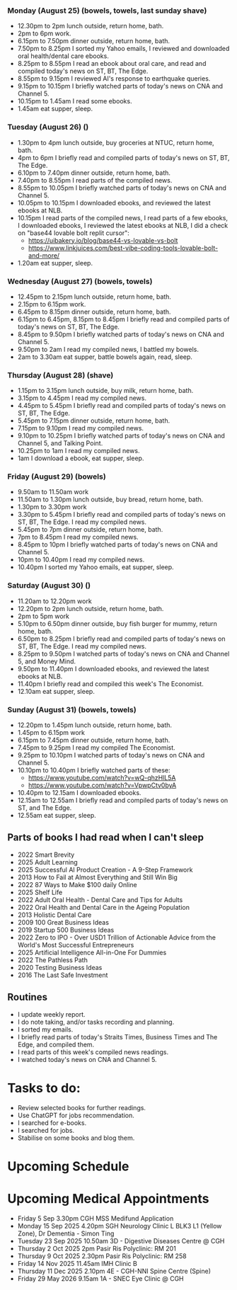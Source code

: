 ### Monday (August 25) (bowels, towels, last sunday shave)
- 12.30pm to 2pm lunch outside, return home, bath.
- 2pm to 6pm work.
- 6.15pm to 7.50pm dinner outside, return home, bath.
- 7.50pm to 8.25pm I sorted my Yahoo emails, I reviewed and downloaded oral health/dental care ebooks.
- 8.25pm to 8.55pm I read an ebook about oral care, and read and compiled today's news on ST, BT, The Edge.
- 8.55pm to 9.15pm I reviewed AI's response to earthquake queries.
- 9.15pm to 10.15pm I briefly watched parts of today's news on CNA and Channel 5.
- 10.15pm to 1.45am I read some ebooks.
- 1.45am eat supper, sleep.

### Tuesday (August 26) ()
- 1.30pm to 4pm lunch outside, buy groceries at NTUC, return home, bath.
- 4pm to 6pm I briefly read and compiled parts of today's news on ST, BT, The Edge.
- 6.10pm to 7.40pm dinner outside, return home, bath.
- 7.40pm to 8.55pm I read parts of the compiled news.
- 8.55pm to 10.05pm I briefly watched parts of today's news on CNA and Channel 5.
- 10.05pm to 10.15pm I downloaded ebooks, and reviewed the latest ebooks at NLB.
- 10.15pm I read parts of the compiled news, I read parts of a few ebooks, I downloaded ebooks, I reviewed the latest ebooks at NLB, I did a check on "base44 lovable bolt replit cursor":
    - https://uibakery.io/blog/base44-vs-lovable-vs-bolt
    - https://www.linkjuices.com/best-vibe-coding-tools-lovable-bolt-and-more/
- 1.20am eat supper, sleep.

### Wednesday (August 27) (bowels, towels)
- 12.45pm to 2.15pm lunch outside, return home, bath.
- 2.15pm to 6.15pm work.
- 6.45pm to 8.15pm dinner outside, return home, bath.
- 6.15pm to 6.45pm, 8.15pm to 8.45pm I briefly read and compiled parts of today's news on ST, BT, The Edge.
- 8.45pm to 9.50pm I briefly watched parts of today's news on CNA and Channel 5.
- 9.50pm to 2am I read my compiled news, I battled my bowels.
- 2am to 3.30am eat supper, battle bowels again, read, sleep.

### Thursday (August 28) (shave)
- 1.15pm to 3.15pm lunch outside, buy milk, return home, bath.
- 3.15pm to 4.45pm I read my compiled news.
- 4.45pm to 5.45pm I briefly read and compiled parts of today's news on ST, BT, The Edge.
- 5.45pm to 7.15pm dinner outside, return home, bath.
- 7.15pm to 9.10pm I read my compiled news.
- 9.10pm to 10.25pm I briefly watched parts of today's news on CNA and Channel 5, and Talking Point.
- 10.25pm to 1am I read my compiled news.
- 1am I download a ebook, eat supper, sleep.

### Friday (August 29) (bowels)
- 9.50am to 11.50am work
- 11.50am to 1.30pm lunch outside, buy bread, return home, bath.
- 1.30pm to 3.30pm work
- 3.30pm to 5.45pm I briefly read and compiled parts of today's news on ST, BT, The Edge.  I read my compiled news.
- 5.45pm to 7pm dinner outside, return home, bath.
- 7pm to 8.45pm I read my compiled news.
- 8.45pm to 10pm I briefly watched parts of today's news on CNA and Channel 5.
- 10pm to 10.40pm I read my compiled news.
- 10.40pm I sorted my Yahoo emails, eat supper, sleep.

### Saturday (August 30) ()
- 11.20am to 12.20pm work
- 12.20pm to 2pm lunch outside, return home, bath.
- 2pm to 5pm work
- 5.10pm to 6.50pm dinner outside, buy fish burger for mummy, return home, bath.
- 6.50pm to 8.25pm I briefly read and compiled parts of today's news on ST, BT, The Edge.  I read my compiled news.
- 8.25pm to 9.50pm I watched parts of today's news on CNA and Channel 5, and Money Mind.
- 9.50pm to 11.40pm I downloaded ebooks, and reviewed the latest ebooks at NLB.
- 11.40pm I briefly read and compiled this week's The Economist.
- 12.10am eat supper, sleep.

### Sunday (August 31) (bowels, towels)
- 12.20pm to 1.45pm lunch outside, return home, bath.
- 1.45pm to 6.15pm work
- 6.15pm to 7.45pm dinner outside, return home, bath.
- 7.45pm to 9.25pm I read my compiled The Economist.
- 9.25pm to 10.10pm I watched parts of today's news on CNA and Channel 5.
- 10.10pm to 10.40pm I briefly watched parts of these:
    - https://www.youtube.com/watch?v=wQ-qhzHlL5A
    - https://www.youtube.com/watch?v=VpwpCtv0byA
- 10.40pm to 12.15am I downloaded ebooks.
- 12.15am to 12.55am I briefly read and compiled parts of today's news on ST, and The Edge.  
- 12.55am eat supper, sleep.



## Parts of books I had read when I can't sleep
- 2022 Smart Brevity
- 2025 Adult Learning
- 2025 Successful AI Product Creation - A 9-Step Framework
- 2013 How to Fail at Almost Everything and Still Win Big
- 2022 87 Ways to Make $100 daily Online
- 2025 Shelf Life
- 2022 Adult Oral Health - Dental Care and Tips for Adults
- 2022 Oral Health and Dental Care in the Ageing Population
- 2013 Holistic Dental Care
- 2009 100 Great Business Ideas
- 2019 Startup 500 Business Ideas
- 2022 Zero to IPO - Over USD1 Trillion of Actionable Advice from the World's Most Successful Entrepreneurs
- 2025 Artificial Intelligence All-in-One For Dummies
- 2022 The Pathless Path
- 2020 Testing Business Ideas
- 2016 The Last Safe Investment



## Routines
- I update weekly report.
- I do note taking, and/or tasks recording and planning.
- I sorted my emails.
- I briefly read parts of today's Straits Times, Business Times and The Edge, and compiled them.
- I read parts of this week's compiled news readings.
- I watched today's news on CNA and Channel 5.

# Tasks to do:
- Review selected books for further readings.
- Use ChatGPT for jobs recommendation.
- I searched for e-books.
- I searched for jobs.
- Stabilise on some books and blog them.

# Upcoming Schedule

# Upcoming Medical Appointments
- Friday 5 Sep 3.30pm CGH MSS Medifund Application
- Monday 15 Sep 2025 4.20pm SGH Neurology Clinic L BLK3 L1 (Yellow Zone), Dr Dementia - Simon Ting
- Tuesday 23 Sep 2025 10.50am 3D - Digestive Diseases Centre @ CGH
- Thursday 2 Oct 2025 2pm Pasir Ris Polyclinic: RM 201
- Thursday 9 Oct 2025 2.30pm Pasir Ris Polyclinic: RM 258
- Friday 14 Nov 2025 11.45am IMH Clinic B
- Thursday 11 Dec 2025 2.10pm 4E - CGH-NNI Spine Centre (Spine)
- Friday 29 May 2026 9.15am 1A - SNEC Eye Clinic @ CGH

